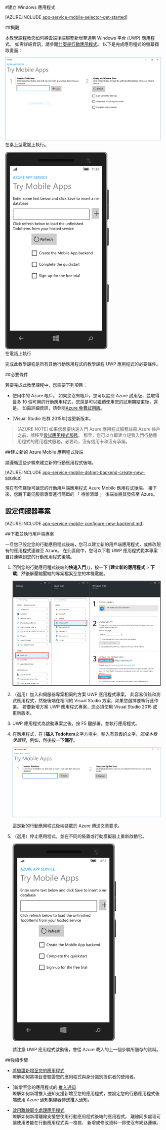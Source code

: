 <properties
    pageTitle="建立通用 Windows 平台 (UWP)，使用行動應用程式 |Microsoft Azure"
    description="請遵循此教學課程以開始使用通用 Windows 平台 (UWP) 應用程式開發 C#、 Visual Basic 或 JavaScript backends Azure 行動應用程式。"
    services="app-service\mobile"
    documentationCenter="windows"
    authors="adrianhall"
    manager="erikre"
    editor=""/>

<tags
    ms.service="app-service-mobile"
    ms.workload="mobile"
    ms.tgt_pltfrm="mobile-windows"
    ms.devlang="dotnet"
    ms.topic="hero-article"
    ms.date="10/01/2016"
    ms.author="adrianha"/>

#<a name="create-a-windows-app"></a>建立 Windows 應用程式

[AZURE.INCLUDE [app-service-mobile-selector-get-started](../../includes/app-service-mobile-selector-get-started.md)]

##<a name="overview"></a>概觀

本教學課程教您如何將雲端後端服務新增至通用 Windows 平台 (UWP) 應用程式。 如需詳細資訊，請參閱[什麼是行動應用程式](app-service-mobile-value-prop.md)。 以下是完成應用程式的螢幕擷取畫面︰

![已完成的桌面應用程式](./media/app-service-mobile-windows-store-dotnet-get-started/mobile-quickstart-completed-desktop.png)   
在桌上型電腦上執行。 

![已完成的手機應用程式](./media/app-service-mobile-windows-store-dotnet-get-started/mobile-quickstart-completed.png)  
在電話上執行

完成此教學課程是所有其他行動應用程式的教學課程 UWP 應用程式的必要條件。 

##<a name="prerequisites"></a>必要條件

若要完成此教學課程中，您需要下列項目︰

* 使用中的 Azure 帳戶。 如果您沒有帳戶，您可以註冊 Azure 試用版，並取得最多 10 個可用的行動應用程式，您還是可以繼續使用您的試用期結束後，還是。 如需詳細資訊，請參閱[Azure 免費試用版](https://azure.microsoft.com/pricing/free-trial/)。

* [Visual Studio 社群 2015年]或更新版本。

>[AZURE.NOTE] 如果您想要快速入門 Azure 應用程式服務註冊 Azure 帳戶之前，請移至[嘗試應用程式服務](https://tryappservice.azure.com/?appServiceName=mobile)。 那里，您可以立即建立短暫入門行動應用程式的應用程式服務，必要時，沒有信用卡和沒有承諾。

##<a name="create-a-new-azure-mobile-app-backend"></a>建立新的 Azure Mobile 應用程式後端

請遵循這些步驟來建立新的行動應用程式後端。

[AZURE.INCLUDE [app-service-mobile-dotnet-backend-create-new-service](../../includes/app-service-mobile-dotnet-backend-create-new-service.md)]

現在有佈建後可讓您的行動用戶端應用程式 Azure Mobile 應用程式後端。 接下來，您將下載伺服器專案進行簡單的 「 待辦清單 」 後端並將其發佈至 Azure。

## <a name="configure-the-server-project"></a>設定伺服器專案

[AZURE.INCLUDE [app-service-mobile-configure-new-backend.md](../../includes/app-service-mobile-configure-new-backend.md)]

##<a name="download-and-run-the-client-project"></a>下載並執行用戶端專案

一旦您已設定您的行動應用程式後端，您可以建立新的用戶端應用程式，或修改現有的應用程式連線至 Azure。 在此區段中，您可以下載 UWP 應用程式範本專案自訂連線到您的行動應用程式後端。

1. 回到您的行動應用程式後端的**快速入門**刀，按一下 [**建立新的應用程式** > **下載**，然後解壓縮壓縮的專案檔案至您的本機電腦。

    ![下載 Windows 快速入門專案](./media/app-service-mobile-windows-store-dotnet-get-started/mobile-app-windows-quickstart.png)

3. （選用）加入和伺服器專案相同的方案 UWP 應用程式專案。 此容易偵錯和測試應用程式，然後後端在相同的 Visual Studio 方案，如果您選擇要執行此作業。 若要新增方案 UWP 應用程式專案，您必須使用 Visual Studio 2015 或更新版本。

4. UWP 應用程式為啟動專案之後，按 F5 鍵部署，並執行應用程式。

5. 在應用程式，在 [**插入 TodoItem**文字方塊中，輸入有意義的文字，*完成本教學課程*，例如，然後按一下**儲存**。

    ![Windows 快速入門完整桌面](./media/app-service-mobile-windows-store-dotnet-get-started/mobile-quickstart-startup.png)

    這是新的行動應用程式後端裝載於 Azure 傳送文章要求。

6. （選用）停止應用程式，並在不同的裝置或行動模擬器上重新啟動它。

    ![快速入門完整的電話](./media/app-service-mobile-windows-store-dotnet-get-started/mobile-quickstart-completed.png)

    請注意 UWP 應用程式啟動後，會從 Azure 載入的上一個步驟所儲存的資料。 

##<a name="next-steps"></a>後續步驟

* [將驗證新增至您的應用程式](app-service-mobile-windows-store-dotnet-get-started-users.md)  
  瞭解如何將項目會驗證您的應用程式與身分識別提供者的使用者。

* [新增至您的應用程式的 [推入通知](app-service-mobile-windows-store-dotnet-get-started-push.md)  
  瞭解如何新增推入通知支援新增至您的應用程式，並設定您的行動應用程式後端使用 Azure 通知集線器傳送推入通知。

* [啟用離線同步處理應用程式](app-service-mobile-windows-store-dotnet-get-started-offline-data.md)  
  瞭解如何新增離線支援您使用行動應用程式後端的應用程式。 離線同步處理可讓使用者能在行動應用程式與&mdash;檢視、 新增或修改資料&mdash;即使沒有網路連線。

<!-- Anchors. -->
<!-- Images. -->
<!-- URLs. -->
[Mobile App SDK]: http://go.microsoft.com/fwlink/?LinkId=257545
[Azure portal]: https://portal.azure.com/
[Visual Studio 社群 2015]: https://go.microsoft.com/fwLink/p/?LinkID=534203

